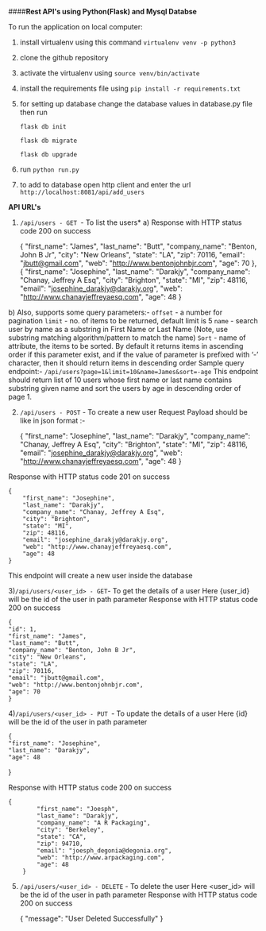 ####**Rest API's using Python(Flask) and  Mysql Databse**


To run the application on local computer:
1) install virtualenv using this command
    `virtualenv venv -p python3`
2) clone the github repository 
3) activate the virtualenv using 
    `source venv/bin/activate`

4) install the requirements file using
    `pip install -r requirements.txt`

5) for setting up database change the database values in database.py file then run

    `flask db init`

    `flask db migrate`

    `flask db upgrade`

6) run `python run.py`
7) to add to database open http client and enter the url
    `http://localhost:8081/api/add_users`



****API URL's****
1) `/api/users - GET `- To list the users* 
    a) Response with HTTP status code 200 on success



    {
        "first_name": "James",
        "last_name": "Butt",
        "company_name": "Benton, John B Jr",
        "city": "New Orleans",
        "state": "LA",
        "zip": 70116,
        "email": "jbutt@gmail.com",
        "web": "http://www.bentonjohnbjr.com",
        "age": 70
    },
    {
        "first_name": "Josephine",
        "last_name": "Darakjy",
        "company_name": "Chanay, Jeffrey A Esq",
        "city": "Brighton",
        "state": "MI",
        "zip": 48116,
        "email": "josephine_darakjy@darakjy.org",
        "web": "http://www.chanayjeffreyaesq.com",
        "age": 48
    }

b) Also, supports some query parameters:-
    `offset` - a number for pagination
    `limit` - no. of items to be returned, default limit is 5
    `name` - search user by name as a substring in First Name or Last Name (Note, use substring matching algorithm/pattern to match the name)
    `Sort` - name of attribute, the items to be sorted. By default it returns items in ascending order if  this parameter exist, and if the value of parameter is prefixed with ‘-’ character, then it should return items in descending order
    Sample query endpoint:- `/api/users?page=1&limit=10&name=James&sort=-age`
    This endpoint should return list of 10 users whose first name or last name contains substring given name and sort the users by age in descending order of page 1.


2) `/api/users - POST` - To create a new user
    Request Payload should be like in json format :-


    {
        "first_name": "Josephine",
        "last_name": "Darakjy",
        "company_name": "Chanay, Jeffrey A Esq",
        "city": "Brighton",
        "state": "MI",
        "zip": 48116,
        "email": "josephine_darakjy@darakjy.org",
        "web": "http://www.chanayjeffreyaesq.com",
        "age": 48
    }

 Response with HTTP status code 201 on success
 
    {
        "first_name": "Josephine",
        "last_name": "Darakjy",
        "company_name": "Chanay, Jeffrey A Esq",
        "city": "Brighton",
        "state": "MI",
        "zip": 48116,
        "email": "josephine_darakjy@darakjy.org",
        "web": "http://www.chanayjeffreyaesq.com",
        "age": 48
    }
    
 This endpoint will create a new user inside the database

3)`/api/users/<user_id> - GET`- To get the details of a user
    Here {user_id} will be the id of the user in path parameter 
    Response with HTTP status code 200 on success
	
    {
    "id": 1,
    "first_name": "James",
    "last_name": "Butt",
    "company_name": "Benton, John B Jr",
    "city": "New Orleans",
    "state": "LA",
    "zip": 70116,
    "email": "jbutt@gmail.com",
    "web": "http://www.bentonjohnbjr.com",
    "age": 70
    }


4)`/api/users/<user_id> - PUT `- To update the details of a user
Here {id} will be the id of the user in path parameter 

    
    {
    "first_name": "Josephine",
    "last_name": "Darakjy",
    "age": 48
   }
   

Response with HTTP status code 200 on success
	
	
	{
            "first_name": "Joesph",
            "last_name": "Darakjy",
            "company_name": "A R Packaging",
            "city": "Berkeley",
            "state": "CA",
            "zip": 94710,
            "email": "joesph_degonia@degonia.org",
            "web": "http://www.arpackaging.com",
            "age": 48
        }


5) `/api/users/<user_id> - DELETE` - To delete the user
    Here <user_id> will be the id of the user in path parameter 
    Response with HTTP status code 200 on success
    
    
    {
    "message": "User Deleted Successfully"
    }
	


